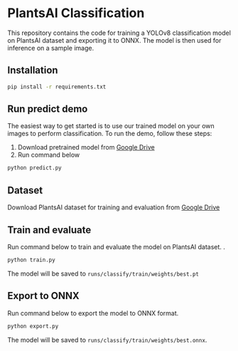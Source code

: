 # PlantsAI Classification

This repository contains the code for training a YOLOv8 classification model on PlantsAI dataset and exporting it to ONNX. The model is then used for inference on a sample image. 

## Installation

```bash
pip install -r requirements.txt
```

## Run predict demo

The easiest way to get started is to use our trained model on your own images to perform classification. To run the demo, follow these steps: 
1. Download pretrained model from [Google Drive](#)
2. Run command below
```bash
python predict.py
```

## Dataset

Download PlantsAI dataset for training and evaluation from [Google Drive](#)


## Train and evaluate

Run command below to train and evaluate the model on PlantsAI dataset. .
```bash
python train.py
```
The model will be saved to `runs/classify/train/weights/best.pt`

## Export to ONNX

Run command below to export the model to ONNX format.
```bash
python export.py
```
The model will be saved to `runs/classify/train/weights/best.onnx`.
